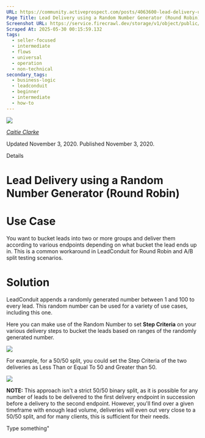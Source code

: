 ```yaml
---
URL: https://community.activeprospect.com/posts/4063600-lead-delivery-using-a-random-number-generator-round-robin
Page Title: Lead Delivery using a Random Number Generator (Round Robin)
Screenshot URL: https://service.firecrawl.dev/storage/v1/object/public/media/screenshot-554805ed-726a-4be4-af71-0eeddebfd85c.png
Scraped At: 2025-05-30 00:15:59.132
tags:
  - seller-focused
  - intermediate
  - flows
  - universal
  - operation
  - non-technical
secondary_tags:
  - business-logic
  - leadconduit
  - beginner
  - intermediate
  - how-to
---
```


[![](https://content2.bloomfire.com/avatars/users/1316948/thumb/thumbnail.png?f=1606147181&Expires=1748567752&Signature=PxYYkph4QSnYszReL38LPd679Jq8Ty5tH7QdOK6mc5A1OnxTDwYOgy~MImHpTkNN9MTR0pqxL5U5dfzwPsFKMMfKsmOkEZN4CIb1QxjTTGTcE-BvzZqcAbtMC5FDRk9LKgWiXXtoqgVq5tIPseDmlz3YqCMcOs1anTjSsxlQX1PPii8EpF-oUwzJQUJhmcFJ8s~tv3Z3J6u2y~yZTw0uGQU8IUuNhqxaqn7k4PuCSk84lfxFrOAzFvQxn0bcMGJIWu06KQMG~ap7zMSB7Tue21kxoxHnYFv~g3VnZVyOcUwKZzON~f86o4y2V8DoSUaP-cIzZqG7HZ7Ahv-AZyr9Eg__&Key-Pair-Id=APKAIDFCFZ2UHE5LPIUA)](https://community.activeprospect.com/memberships/7557576-caitie-clarke)

[_Caitie Clarke_](https://community.activeprospect.com/memberships/7557576-caitie-clarke)

Updated November 3, 2020. Published November 3, 2020.

Details

# Lead Delivery using a Random Number Generator (Round Robin)

# Use Case

You want to bucket leads into two or more groups and deliver them according to various endpoints depending on what bucket the lead ends up in. This is a common workaround in LeadConduit for Round Robin and A/B split testing scenarios.

# Solution

LeadConduit appends a randomly generated number between 1 and 100 to every lead. This random number can be used for a variety of use cases, including this one.

Here you can make use of the Random Number to set **Step Criteria** on your various delivery steps to bucket the leads based on ranges of the randomly generated number.

![](https://content0.bloomfire.com/thumbnails/contents/002/305/466/original.png?f=1604429846&Expires=1748567752&Signature=dhcBpPjeVCPP3qXB255JRIAiKWsskR~r6dDGNgEobYs~ATGPVRInNVn4kNPddTuzEyWEooyjXYWaoV3lm7hReAgZiVTrie19yH8B9tKHOEz9I3u0emNaWPCtnJMiTaohisPnuZksfUHdpkqWoh14aPFmgn6SMNF9VUno0-KTf1GWpuKQXo9zA6jpSOMWJXDiSg-OnMs~hvxSWR3MdYKsTkppX3uCzW6oXF3nqZFTdPYiSYniY1GGpTmwkvsgdNtULQjXmDh7Qh8ba7~o8RMSAkKfOnanyK15aMSfxK2xNKybwaBllZ4pftBRZCe98H9JVVRyOOwPbP0JMa4nFqNIKg__&Key-Pair-Id=APKAIDFCFZ2UHE5LPIUA)

For example, for a 50/50 split, you could set the Step Criteria of the two deliveries as Less Than or Equal To 50 and Greater than 50.

![](https://content1.bloomfire.com/thumbnails/contents/002/305/468/original.png?f=1604429875&Expires=1748567752&Signature=BF36mptU4DiYu7AFdaIcn6VCfZgd6Y9jHvTm5u~ShUPhUolGJ6c04BGKQMhMpWq7hgrM8pvyKPV3ptpXMKRX-QYfpcu-CWIzodMd2OpY8VnVzU6sv3rXxg9GCGG~fbtuCf2oYIdV3Hml~8wGUK2CnDhvV-v96yH8DmwKPY1ZcSro9yOjJ1mU4X9-d2FuFRNKLx1y2U6jQMSIlT9xMGgHENyAeYwZ03ixLHNe1bxbVwCELSqCbXvXEHF6KKBlSALVvXxfAIKnhAF9qgqGHtjt9dW8cje-xDWMZ6TV~0D4ncfN8MwtUSjOEz7aMt6K9OFNYVwDxWjpTkiwRr9vjXH6Dw__&Key-Pair-Id=APKAIDFCFZ2UHE5LPIUA)

**NOTE:** This approach isn't a strict 50/50 binary split, as it is possible for any number of leads to be delivered to the first delivery endpoint in succession before a delivery to the second endpoint. However, you'll find over a given timeframe with enough lead volume, deliveries will even out very close to a 50/50 split, and for many clients, this is sufficient for their needs.

Type something"

